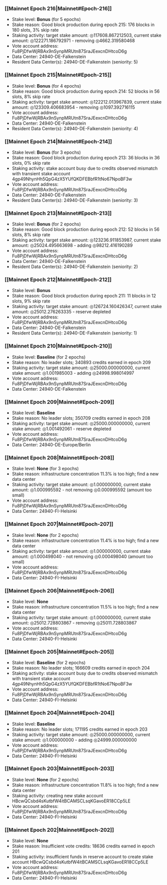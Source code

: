 ### [[Mainnet Epoch 216|Mainnet#Epoch-216]]
* Stake level: **Bonus** (for 5 epochs)
* Stake reason: Good block production during epoch 215: 176 blocks in 180 slots, 3% skip rate
* Staking activity: target stake amount: ◎117608.867212503, current stake amount: ◎122271.186792971 - removing ◎4662.319580468
* Vote account address: Fu8PjDfwWjRBAx9nSynpMRUtn87SraJEexcnDHtcoD6g
* Data Center: 24940-DE-Falkenstein
* Resident Data Center(s): 24940-DE-Falkenstein (seniority: 5)
### [[Mainnet Epoch 215|Mainnet#Epoch-215]]
* Stake level: **Bonus** (for 4 epochs)
* Stake reason: Good block production during epoch 214: 52 blocks in 56 slots, 8% skip rate
* Staking activity: target stake amount: ◎122212.013967839, current stake amount: ◎123309.406683954 - removing ◎1097.392716115
* Vote account address: Fu8PjDfwWjRBAx9nSynpMRUtn87SraJEexcnDHtcoD6g
* Data Center: 24940-DE-Falkenstein
* Resident Data Center(s): 24940-DE-Falkenstein (seniority: 4)
### [[Mainnet Epoch 214|Mainnet#Epoch-214]]
* Stake level: **Bonus** (for 3 epochs)
* Stake reason: Good block production during epoch 213: 36 blocks in 36 slots, 0% skip rate
* Staking activity: stake account busy due to credits observed mismatch with transient stake account 4gp49NhynHh5QpG4zX5YUfQKDFEBbfR1tNo67NpoBF3w
* Vote account address: Fu8PjDfwWjRBAx9nSynpMRUtn87SraJEexcnDHtcoD6g
* Data Center: 24940-DE-Falkenstein
* Resident Data Center(s): 24940-DE-Falkenstein (seniority: 3)
### [[Mainnet Epoch 213|Mainnet#Epoch-213]]
* Stake level: **Bonus** (for 2 epochs)
* Stake reason: Good block production during epoch 212: 52 blocks in 56 slots, 8% skip rate
* Staking activity: target stake amount: ◎123236.911853987, current stake amount: ◎25024.495663698 - adding ◎98212.416190289
* Vote account address: Fu8PjDfwWjRBAx9nSynpMRUtn87SraJEexcnDHtcoD6g
* Data Center: 24940-DE-Falkenstein
* Resident Data Center(s): 24940-DE-Falkenstein (seniority: 2)
### [[Mainnet Epoch 212|Mainnet#Epoch-212]]
* Stake level: **Bonus**
* Stake reason: Good block production during epoch 211: 11 blocks in 12 slots, 9% skip rate
* Staking activity: target stake amount: ◎126724.160426347, current stake amount: ◎25012.276263335 - reserve depleted
* Vote account address: Fu8PjDfwWjRBAx9nSynpMRUtn87SraJEexcnDHtcoD6g
* Data Center: 24940-DE-Falkenstein
* Resident Data Center(s): 24940-DE-Falkenstein (seniority: 1)
### [[Mainnet Epoch 210|Mainnet#Epoch-210]]
* Stake level: **Baseline** (for 2 epochs)
* Stake reason: No leader slots; 340893 credits earned in epoch 209
* Staking activity: target stake amount: ◎25000.000000000, current stake amount: ◎1.001985003 - adding ◎24998.998014997
* Vote account address: Fu8PjDfwWjRBAx9nSynpMRUtn87SraJEexcnDHtcoD6g
* Data Center: 24940-DE-Falkenstein
### [[Mainnet Epoch 209|Mainnet#Epoch-209]]
* Stake level: **Baseline**
* Stake reason: No leader slots; 350709 credits earned in epoch 208
* Staking activity: target stake amount: ◎25000.000000000, current stake amount: ◎1.001492061 - reserve depleted
* Vote account address: Fu8PjDfwWjRBAx9nSynpMRUtn87SraJEexcnDHtcoD6g
* Data Center: 24940-DE-Europe/Berlin
### [[Mainnet Epoch 208|Mainnet#Epoch-208]]
* Stake level: **None** (for 3 epochs)
* Stake reason: infrastructure concentration 11.3% is too high; find a new data center
* Staking activity: target stake amount: ◎1.000000000, current stake amount: ◎1.000995592 - not removing ◎0.000995592 (amount too small)
* Vote account address: Fu8PjDfwWjRBAx9nSynpMRUtn87SraJEexcnDHtcoD6g
* Data Center: 24940-FI-Helsinki
### [[Mainnet Epoch 207|Mainnet#Epoch-207]]
* Stake level: **None** (for 2 epochs)
* Stake reason: infrastructure concentration 11.4% is too high; find a new data center
* Staking activity: target stake amount: ◎1.000000000, current stake amount: ◎1.000498040 - not removing ◎0.000498040 (amount too small)
* Vote account address: Fu8PjDfwWjRBAx9nSynpMRUtn87SraJEexcnDHtcoD6g
* Data Center: 24940-FI-Helsinki
### [[Mainnet Epoch 206|Mainnet#Epoch-206]]
* Stake level: **None**
* Stake reason: infrastructure concentration 11.5% is too high; find a new data center
* Staking activity: target stake amount: ◎1.000000000, current stake amount: ◎25012.728803867 - removing ◎25011.728803867
* Vote account address: Fu8PjDfwWjRBAx9nSynpMRUtn87SraJEexcnDHtcoD6g
* Data Center: 24940-FI-Helsinki
### [[Mainnet Epoch 205|Mainnet#Epoch-205]]
* Stake level: **Baseline** (for 2 epochs)
* Stake reason: No leader slots; 166609 credits earned in epoch 204
* Staking activity: stake account busy due to credits observed mismatch with transient stake account 4gp49NhynHh5QpG4zX5YUfQKDFEBbfR1tNo67NpoBF3w
* Vote account address: Fu8PjDfwWjRBAx9nSynpMRUtn87SraJEexcnDHtcoD6g
* Data Center: 24940-FI-Helsinki
### [[Mainnet Epoch 204|Mainnet#Epoch-204]]
* Stake level: **Baseline**
* Stake reason: No leader slots; 171195 credits earned in epoch 203
* Staking activity: target stake amount: ◎25000.000000000, current stake amount: ◎1.000000000 - adding ◎24999.000000000
* Vote account address: Fu8PjDfwWjRBAx9nSynpMRUtn87SraJEexcnDHtcoD6g
* Data Center: 24940-FI-Helsinki
### [[Mainnet Epoch 203|Mainnet#Epoch-203]]
* Stake level: **None** (for 2 epochs)
* Stake reason: infrastructure concentration 11.8% is too high; find a new data center
* Staking activity: creating new stake account HBcwQCsbd4sKutbfW4itBCAMSCLsqKGavoER18CCp5LE
* Vote account address: Fu8PjDfwWjRBAx9nSynpMRUtn87SraJEexcnDHtcoD6g
* Data Center: 24940-FI-Helsinki
### [[Mainnet Epoch 202|Mainnet#Epoch-202]]
* Stake level: **None**
* Stake reason: Insufficient vote credits: 18636 credits earned in epoch 201
* Staking activity: insufficient funds in reserve account to create stake account HBcwQCsbd4sKutbfW4itBCAMSCLsqKGavoER18CCp5LE
* Vote account address: Fu8PjDfwWjRBAx9nSynpMRUtn87SraJEexcnDHtcoD6g
* Data Center: 24940-FI-Helsinki